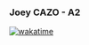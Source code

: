 ### Joey CAZO - A2

[![wakatime](https://wakatime.com/badge/user/018ee61e-a067-4bc0-9ed3-24a4d7f629a0.svg)](https://wakatime.com/@018ee61e-a067-4bc0-9ed3-24a4d7f629a0)

<!-- <img src="https://github-readme-stats.vercel.app/api/wakatime?username=joeyczo" /> -->

<!--
**joeyczo/joeyczo** is a ✨ _special_ ✨ repository because its `README.md` (this file) appears on your GitHub profile.

Here are some ideas to get you started:

- 🔭 I’m currently working on ...
- 🌱 I’m currently learning ...
- 👯 I’m looking to collaborate on ...
- 🤔 I’m looking for help with ...
- 💬 Ask me about ...
- 📫 How to reach me: ...
- 😄 Pronouns: ...
- ⚡ Fun fact: ...
-->
